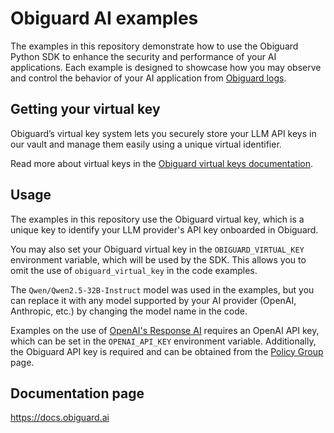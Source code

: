 # Obiguard AI examples

The examples in this repository demonstrate how to use the Obiguard Python SDK to enhance the security and performance
of your AI applications. Each example is designed to showcase how you may observe and control the behavior of your AI
application from [Obiguard logs](https://docs.obiguard.ai/observability/logs).

## Getting your virtual key

Obiguard’s virtual key system lets you securely store your LLM API keys in our vault and manage them easily using a
unique virtual identifier.

Read more about virtual keys in the [Obiguard virtual keys documentation](https://docs.obiguard.ai/virtual-keys).

## Usage

The examples in this repository use the Obiguard virtual key, which is a unique key to identify your LLM provider's API
key onboarded in Obiguard.

You may also set your Obiguard virtual key in the `OBIGUARD_VIRTUAL_KEY` environment variable, which will be used by the
SDK. This allows you to omit the use of `obiguard_virtual_key` in the code examples.

The `Qwen/Qwen2.5-32B-Instruct` model was used in the examples, but you can replace it with any model supported by your
AI provider (OpenAI, Anthropic, etc.) by changing the model name in the code.

Examples on the use of [OpenAI's Response AI](https://platform.openai.com/docs/api-reference/responses) requires an
OpenAI API key, which can be set in the `OPENAI_API_KEY` environment variable. Additionally, the Obiguard API key is
required and can be obtained from
the [Policy Group](https://docs.obiguard.ai/guardrail-AI/guardrail-validators#3-generate-an-api-key-for-the-policy-group)
page.

## Documentation page

https://docs.obiguard.ai